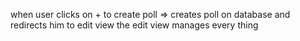 when user clicks on + to create poll => creates poll on database and redirects him to edit view 
the edit view manages every thing 
